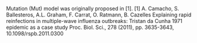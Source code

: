 Mutation (Mut) model was originally proposed in [1].
[1] A. Camacho, S. Ballesteros, A.L. Graham, F. Carrat, O. Ratmann, B. Cazelles
Explaining rapid reinfections in multiple-wave influenza outbreaks: Tristan da Cunha 1971 epidemic as a case study
Proc. Biol. Sci., 278 (2011), pp. 3635-3643, 10.1098/rspb.2011.0300
